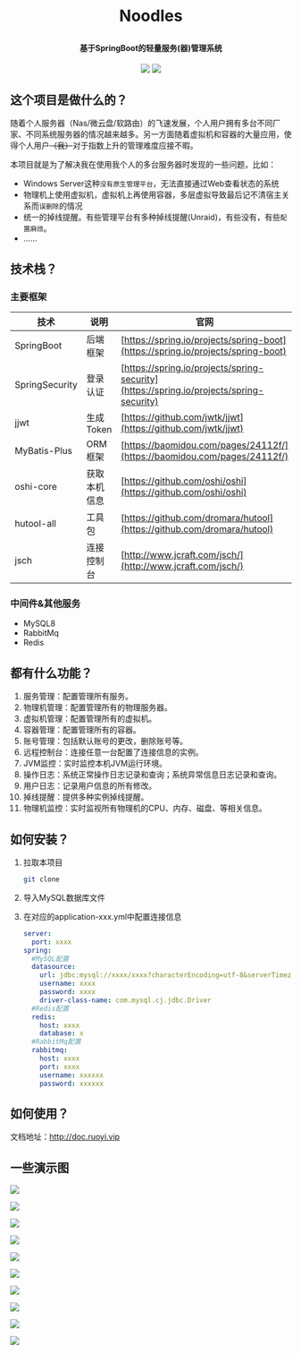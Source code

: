 <h1 align="center" style="margin: 30px 0 30px; font-weight: bold;">Noodles</h1>
<h4 align="center">基于SpringBoot的轻量服务(器)管理系统</h4>

<p align="center">
	<a href="https://github.com/Mzaxd/Noodles"><img src="https://img.shields.io/badge/%E4%B8%BB%E9%A1%B5-Mzaxd%2FNoodles-orange"></a>
	<a href="https://github.com/Mzaxd/Noodles/blob/master/LICENSE"><img src="https://img.shields.io/github/license/mashape/apistatus.svg"></a>
</p>



## 这个项目是做什么的？

随着个人服务器（Nas/微云盘/软路由）的飞速发展，个人用户拥有多台不同厂家、不同系统服务器的情况越来越多。另一方面随着虚拟机和容器的大量应用，使得个人用户~~（我）~~对于指数上升的管理难度应接不暇。

本项目就是为了解决我在使用我个人的多台服务器时发现的一些问题，比如：

- Windows Server这种`没有原生管理平台`，无法直接通过Web查看状态的系统
- 物理机上使用虚拟机，虚拟机上再使用容器，多层虚拟导致最后记不清宿主关系而`误删除`的情况
- 统一的掉线提醒。有些管理平台有多种掉线提醒(Unraid)，有些没有，有些`配置麻烦`。
- ……



## 技术栈？

### 主要框架

| 技术           | 说明         | 官网                                                         |
| -------------- | ------------ | ------------------------------------------------------------ |
| SpringBoot     | 后端框架     | [https://spring.io/projects/spring-boot](https://spring.io/projects/spring-boot) |
| SpringSecurity | 登录认证     | [https://spring.io/projects/spring-security](https://spring.io/projects/spring-security) |
| jjwt           | 生成Token    | [https://github.com/jwtk/jjwt](https://github.com/jwtk/jjwt) |
| MyBatis-Plus   | ORM框架      | [https://baomidou.com/pages/24112f/](https://baomidou.com/pages/24112f/) |
| oshi-core      | 获取本机信息 | [https://github.com/oshi/oshi](https://github.com/oshi/oshi) |
| hutool-all     | 工具包       | [https://github.com/dromara/hutool](https://github.com/dromara/hutool) |
| jsch           | 连接控制台   | [http://www.jcraft.com/jsch/](http://www.jcraft.com/jsch/)   |

### 中间件&其他服务

- MySQL8
- RabbitMq
- Redis



## 都有什么功能？

1.  服务管理：配置管理所有服务。
2.  物理机管理：配置管理所有的物理服务器。
3.  虚拟机管理：配置管理所有的虚拟机。
4.  容器管理：配置管理所有的容器。
5.  账号管理：包括默认账号的更改，删除账号等。
6.  远程控制台：连接任意一台配置了连接信息的实例。
7.  JVM监控：实时监控本机JVM运行环境。
8.  操作日志：系统正常操作日志记录和查询；系统异常信息日志记录和查询。
9.  用户日志：记录用户信息的所有修改。
10.  掉线提醒：提供多种实例掉线提醒。
11.  物理机监控：实时监视所有物理机的CPU、内存、磁盘、等相关信息。



## 如何安装？

1. 拉取本项目

   ```bash
   git clone
   ```

2. 导入MySQL数据库文件

3. 在对应的application-xxx.yml中配置连接信息

   ```yaml
   server:
     port: xxxx
   spring:
     #MySQL配置
     datasource:
       url: jdbc:mysql://xxxx/xxxx?characterEncoding=utf-8&serverTimezone=Asia/Shanghai
       username: xxxx
       password: xxxx
       driver-class-name: com.mysql.cj.jdbc.Driver
     #Redis配置
     redis:
       host: xxxx
       database: x
     #RabbitMq配置
     rabbitmq:
       host: xxxx
       port: xxxx
       username: xxxxxx
       password: xxxxxx
   ```

   

## 如何使用？

文档地址：http://doc.ruoyi.vip



## 一些演示图

![](https://blog-1310221847.cos.ap-beijing.myqcloud.com/202303232124212.png)

![](https://blog-1310221847.cos.ap-beijing.myqcloud.com/202303232126621.png)

![](https://blog-1310221847.cos.ap-beijing.myqcloud.com/202303232126542.png)

![](https://blog-1310221847.cos.ap-beijing.myqcloud.com/202303232126976.png)

![](https://blog-1310221847.cos.ap-beijing.myqcloud.com/202303232126812.png)

![](https://blog-1310221847.cos.ap-beijing.myqcloud.com/202303232126267.png)

![](https://blog-1310221847.cos.ap-beijing.myqcloud.com/202303232127691.png)

![](https://blog-1310221847.cos.ap-beijing.myqcloud.com/202303232127793.png)

![](https://blog-1310221847.cos.ap-beijing.myqcloud.com/202303232127591.png)

![](https://blog-1310221847.cos.ap-beijing.myqcloud.com/202303232128416.png)
